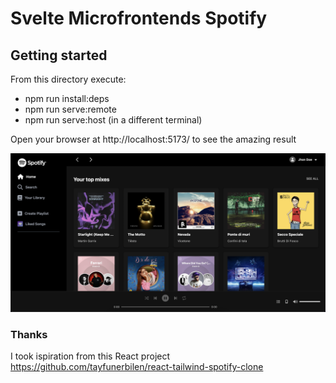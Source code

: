 # Svelte Microfrontends Spotify

## Getting started

From this directory execute:

- npm run install:deps
- npm run serve:remote
- npm run serve:host (in a different terminal)

Open your browser at http://localhost:5173/ to see the amazing result

![screenshot](docs/screenshot.png)

### Thanks

I took ispiration from this React project https://github.com/tayfunerbilen/react-tailwind-spotify-clone
